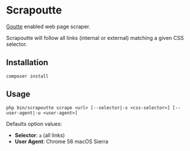 # Scrapoutte

[Goutte](https://github.com/FriendsOfPHP/Goutte) enabled web page scraper.

Scrapoutte will follow all links (internal or external) matching a given CSS selector.

## Installation

```
composer install
```

## Usage

```
php bin/scrapoutte scrape <url> [--selector|-s <css-selector>] [--user-agent|-u <user-agent>]
```

Defaults option values:

* **Selector**: `a` (all links)
* **User Agent**: Chrome 56 macOS Sierra

